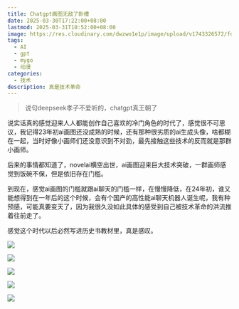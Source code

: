 ```yaml
---
title: Chatgpt画图无敌了卧槽
date: 2025-03-30T17:22:00+08:00
lastmod: 2025-03-31T10:52:00+08:00
image: https://res.cloudinary.com/dwzwo1e1p/image/upload/v1743326572/fd25d066d43767fb9cd6f1b71854132_gufcdq.png
tags:
  - AI
  - gpt
  - mygo
  - 动漫
categories:
  - 技术
description: 真是技术革命
---
```

> 说句deepseek孝子不爱听的，chatgpt真王朝了

说实话真的感觉迎来人人都能创作自己喜欢的冷门角色的时代了，感觉很不可思议，我记得23年初ai画图还没成熟的时候，还有那种很劣质的ai生成头像，啥都糊在一起，当时好像小画师们还没意识到不对劲，最先接触这些技术的反而就是那群小画师。

后来的事情都知道了，novelai横空出世，ai画图迎来巨大技术突破，一群画师感觉到饭碗不保，但是依旧存在门槛。

到现在，感觉ai画图的门槛就跟ai聊天的门槛一样，在慢慢降低，在24年初，谁又能想得到在一年后的这个时候，会有个国产的高性能ai聊天机器人诞生呢，我有种预感，可能真要变天了，因为我很久没如此具体的感受到自己被技术革命的洪流推着往前走了。

感觉这个时代以后必然写进历史书教材里，真是感叹。

![](https://res.cloudinary.com/dwzwo1e1p/image/upload/v1743326572/fd25d066d43767fb9cd6f1b71854132_gufcdq.png)

![](https://res.cloudinary.com/dwzwo1e1p/image/upload/v1743326602/b6296427d78a0e2187a9ff81c96c057_loytsy.png)

![](https://res.cloudinary.com/dwzwo1e1p/image/upload/v1743341170/7a84fdaea7ad57026a617ae28e6a178_hbxjmx.png)

![](https://res.cloudinary.com/dwzwo1e1p/image/upload/v1743341178/f4b2c6bb41588606e5d546f271789ed_knfdaj.png)

![](https://res.cloudinary.com/dwzwo1e1p/image/upload/v1743389540/ChatGPT_Image_2025%E5%B9%B43%E6%9C%8831%E6%97%A5_10_50_38_u51rga.png)
